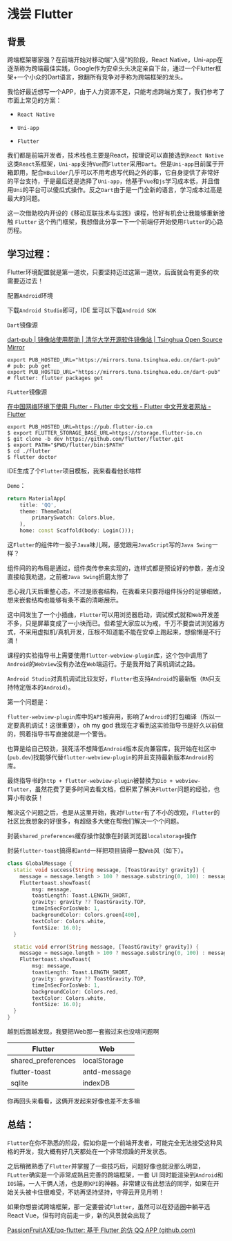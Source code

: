 # 浅尝 Flutter

## 背景

跨端框架哪家强？在前端开始对移动端“入侵”的阶段，React Native，Uni-app在逐渐称为跨端最佳实践，Google作为安卓头头决定亲自下台，通过一个Flutter框架+一个小众的Dart语言，掀翻所有竞争对手称为跨端框架的龙头。

我恰好最近想写一个APP，由于人力资源不足，只能考虑跨端方案了，我们参考了市面上常见的方案：

- `React Native`

- `Uni-app`

- `Flutter`

我们都是前端开发者，技术栈也主要是React，按理说可以直接选到`React Native`这类`React`系框架，`Uni-app`支持`Vue`而`Flutter`采用`Dart`。但是`Uni-app`目前属于开箱即用，配合`HBuilder`几乎可以不用考虑写代码之外的事，它自身提供了非常好的平台支持，于是最后还是选择了`Uni-app`，他基于`Vue`和`js`学习成本低，并且借用`Uni`的平台可以傻瓜式操作。反之`Dart`由于是一门全新的语言，学习成本过高是最大的问题。

这一次借助校内开设的《移动互联技术与实践》课程，恰好有机会让我能够重新接触 `Flutter` 这个热门框架，我想借此分享一下一个前端仔开始使用`Flutter`的心路历程。

## 学习过程：

Flutter环境配置就是第一道坎，只要坚持迈过这第一道坎，后面就会有更多的坎需要迈过去！

配置`Android`环境

下载`Android Studio`即可，IDE 里可以下载`Android SDK`

`Dart`镜像源

[dart-pub | 镜像站使用帮助 | 清华大学开源软件镜像站 | Tsinghua Open Source Mirror](https://mirrors.tuna.tsinghua.edu.cn/help/dart-pub/)

```shell
export PUB_HOSTED_URL="https://mirrors.tuna.tsinghua.edu.cn/dart-pub" # pub: pub get
export PUB_HOSTED_URL="https://mirrors.tuna.tsinghua.edu.cn/dart-pub" # flutter: flutter packages get
```

`FLutter`镜像源

[在中国网络环境下使用 Flutter - Flutter 中文文档 - Flutter 中文开发者网站 - Flutter](https://flutter.cn/community/china)

```shell
export PUB_HOSTED_URL=https://pub.flutter-io.cn
$ export FLUTTER_STORAGE_BASE_URL=https://storage.flutter-io.cn
$ git clone -b dev https://github.com/flutter/flutter.git
$ export PATH="$PWD/flutter/bin:$PATH"
$ cd ./flutter
$ flutter doctor
```

IDE生成了个`Flutter`项目模板，我来看看他长啥样

`Demo`：

```dart
return MaterialApp(
    title: 'QQ',
    theme: ThemeData(
        primarySwatch: Colors.blue,
    ),
    home: const Scaffold(body: Login()));
```

这`Flutter`的组件咋一股子`Java`味儿啊，感觉跟用`JavaScript`写的`Java Swing`一样？

组件间的的布局是通过，组件类传参来实现的，连样式都是预设好的参数，差点没直接给我劝退，之前被`Java Swing`折磨太惨了

恶心我几天后重整心态，不过是嵌套结构，在我看来只要将组件拆分的足够细致，想来嵌套结构也能够有条不紊的清晰展示。

这中间发生了一个小插曲，`Flutter`可以用浏览器启动，调试模式就和`Web`开发差不多，只是屏幕变成了一小块而已。但希望大家应以为戒，千万不要尝试浏览器方式，不采用虚拟机/真机开发，压根不知道能不能在安卓上跑起来，想偷懒是不行滴！

课程的实验指导书上需要使用`flutter-webview-plugin`库，这个包中调用了`Android`的`Webview`没有办法在`Web`端运行。于是我开始了真机调试之路。

`Android Studio`对真机调试比较友好，`Flutter`也支持`Android`的最新版（`RN`只支持特定版本的`Android`）。

第一个问题是：

`flutter-webview-plugin`库中的`API`被弃用，影响了`Android`的打包编译（所以一定要真机调试！这很重要），oh my god 我现在才看到这实验指导书是好久以前做的，照着指导书写直接就是一个警告。

也算是给自己较劲，我死活不想降低`Android`版本反向兼容库，我开始在社区中(`pub.dev`)找能够代替`flutter-webview-plugin`的并且支持最新版本`Android`的库。

最终指导书的`http + flutter-webview-plugin`被替换为`Dio + webview-flutter`，虽然花费了更多时间去看文档，但积累了解决`Flutter`问题的经验，也算小有收获！

解决这个问题之后，也是从这里开始，我对`Flutter`有了不小的改观，`Flutter`的社区比我想象的好很多，有超级多大佬在帮我们解决一个个问题。

封装`shared_preferences`缓存操作就像在封装浏览器`localstorage`操作

封装`flutter-toast`搞得和`antd`一样把项目搞得一股`Web`风（如下）。

```dart
class GlobalMessage {
  static void success(String message, [ToastGravity? gravity]) {
    message = message.length > 100 ? message.substring(0, 100) : message;
    Fluttertoast.showToast(
        msg: message,
        toastLength: Toast.LENGTH_SHORT,
        gravity: gravity ?? ToastGravity.TOP,
        timeInSecForIosWeb: 1,
        backgroundColor: Colors.green[400],
        textColor: Colors.white,
        fontSize: 16.0);
  }

  static void error(String message, [ToastGravity? gravity]) {
    message = message.length > 100 ? message.substring(0, 100) : message;
    Fluttertoast.showToast(
        msg: message,
        toastLength: Toast.LENGTH_SHORT,
        gravity: gravity ?? ToastGravity.TOP,
        timeInSecForIosWeb: 1,
        backgroundColor: Colors.red,
        textColor: Colors.white,
        fontSize: 16.0);
  }
}
```

越到后面越发现，我要把Web那一套搬过来也没啥问题啊

| Flutter            | Web          |
| ------------------ | ------------ |
| shared_preferences | localStorage |
| flutter-toast      | antd-message |
| sqlite             | indexDB      |

你再回头来看看，这俩开发起来好像也差不太多嘛



## 总结：

`Flutter`在你不熟悉的阶段，假如你是一个前端开发者，可能完全无法接受这种风格的开发，我大概有好几天都处在一个非常烦躁的开发状态。

之后稍微熟悉了`Flutter`并掌握了一些技巧后，问题好像也就没那么明显，`FLutter`确实是一个非常成熟且完善的跨端框架，一套 UI 同时能渲染到`Android`和`IOS`端，一人干俩人活，也是刷`KPI`的神器。非常建议有此想法的同学，如果在开始关头被卡住很难受，不妨再坚持坚持，守得云开见月明！

如果你想尝试跨端框架，那一定要尝试`Flutter`，虽然可以在舒适圈中躺平选React Vue，但有时向前走一步，新的风景就会出现了

[PassionFruitAXE/qq-flutter: 基于 Flutter 的仿 QQ APP (github.com)](https://github.com/PassionFruitAXE/qq-flutter)
